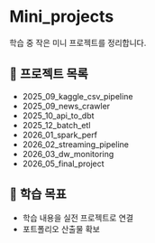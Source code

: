 # Mini_projects
학습 중 작은 미니 프로젝트를 정리합니다.

## 📌 프로젝트 목록
- 2025_09_kaggle_csv_pipeline
- 2025_09_news_crawler
- 2025_10_api_to_dbt
- 2025_12_batch_etl
- 2026_01_spark_perf
- 2026_02_streaming_pipeline
- 2026_03_dw_monitoring
- 2026_05_final_project

## 🎯 학습 목표
- 학습 내용을 실전 프로젝트로 연결
- 포트폴리오 산출물 확보
